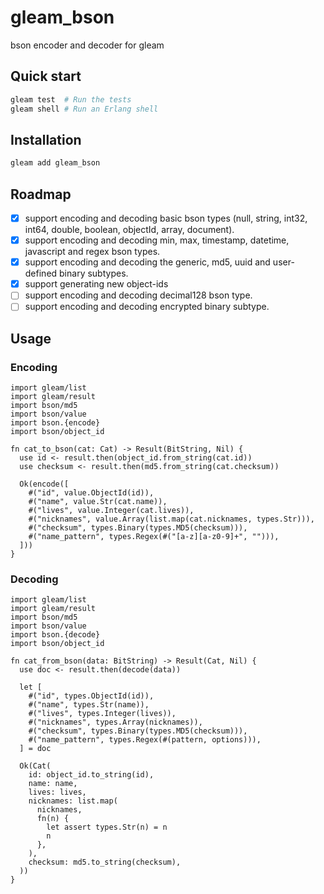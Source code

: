 # gleam_bson

bson encoder and decoder for gleam

## Quick start

```sh
gleam test  # Run the tests
gleam shell # Run an Erlang shell
```

## Installation

```sh
gleam add gleam_bson
```

## Roadmap

- [x] support encoding and decoding basic bson types (null, string, int32, int64, double, boolean, objectId, array, document).
- [x] support encoding and decoding min, max, timestamp, datetime, javascript and regex bson types.
- [x] support encoding and decoding the generic, md5, uuid and user-defined binary subtypes.
- [x] support generating new object-ids
- [ ] support encoding and decoding decimal128 bson type.
- [ ] support encoding and decoding encrypted binary subtype.

## Usage

### Encoding

```gleam
import gleam/list
import gleam/result
import bson/md5
import bson/value
import bson.{encode}
import bson/object_id

fn cat_to_bson(cat: Cat) -> Result(BitString, Nil) {
  use id <- result.then(object_id.from_string(cat.id))
  use checksum <- result.then(md5.from_string(cat.checksum))

  Ok(encode([
    #("id", value.ObjectId(id)),
    #("name", value.Str(cat.name)),
    #("lives", value.Integer(cat.lives)),
    #("nicknames", value.Array(list.map(cat.nicknames, types.Str))),
    #("checksum", types.Binary(types.MD5(checksum))),
    #("name_pattern", types.Regex(#("[a-z][a-z0-9]+", ""))),
  ]))
}
```

### Decoding

```gleam
import gleam/list
import gleam/result
import bson/md5
import bson/value
import bson.{decode}
import bson/object_id

fn cat_from_bson(data: BitString) -> Result(Cat, Nil) {
  use doc <- result.then(decode(data))

  let [
    #("id", types.ObjectId(id)),
    #("name", types.Str(name)),
    #("lives", types.Integer(lives)),
    #("nicknames", types.Array(nicknames)),
    #("checksum", types.Binary(types.MD5(checksum))),
    #("name_pattern", types.Regex(#(pattern, options))),
  ] = doc

  Ok(Cat(
    id: object_id.to_string(id),
    name: name,
    lives: lives,
    nicknames: list.map(
      nicknames,
      fn(n) {
        let assert types.Str(n) = n
        n
      },
    ),
    checksum: md5.to_string(checksum),
  ))
}
```
